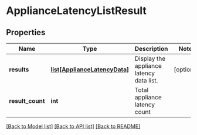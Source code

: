 # ApplianceLatencyListResult

## Properties
Name | Type | Description | Notes
------------ | ------------- | ------------- | -------------
**results** | [**list[ApplianceLatencyData]**](ApplianceLatencyData.md) | Display the appliance latency data list. | [optional] 
**result_count** | **int** | Total appliance latency count | 

[[Back to Model list]](../README.md#documentation-for-models) [[Back to API list]](../README.md#documentation-for-api-endpoints) [[Back to README]](../README.md)

